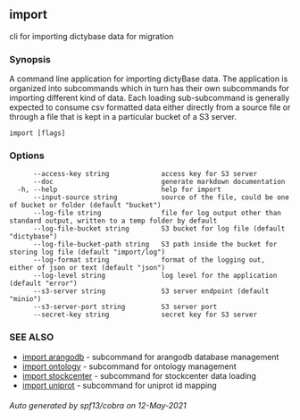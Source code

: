 ## import

cli for importing dictybase data for migration

### Synopsis

A command line application for importing dictyBase data.
The application is organized into subcommands which in turn has their
own subcommands for importing different kind of data. Each loading sub-subcommand
is generally expected to consume csv formatted data either directly from a source file
or through a file that is kept in a particular bucket of a S3 server.

```
import [flags]
```

### Options

```
      --access-key string             access key for S3 server
      --doc                           generate markdown documentation
  -h, --help                          help for import
      --input-source string           source of the file, could be one of bucket or folder (default "bucket")
      --log-file string               file for log output other than standard output, written to a temp folder by default
      --log-file-bucket string        S3 bucket for log file (default "dictybase")
      --log-file-bucket-path string   S3 path inside the bucket for storing log file (default "import/log")
      --log-format string             format of the logging out, either of json or text (default "json")
      --log-level string              log level for the application (default "error")
      --s3-server string              S3 server endpoint (default "minio")
      --s3-server-port string         S3 server port
      --secret-key string             secret key for S3 server
```

### SEE ALSO

* [import arangodb](import_arangodb.md)	 - subcommand for arangodb database management
* [import ontology](import_ontology.md)	 - subcommand for ontology management
* [import stockcenter](import_stockcenter.md)	 - subcommand for stockcenter data loading
* [import uniprot](import_uniprot.md)	 - subcommand for uniprot id mapping

###### Auto generated by spf13/cobra on 12-May-2021
